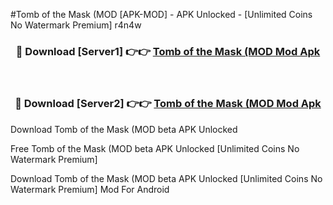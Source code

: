 #Tomb of the Mask (MOD [APK-MOD] - APK Unlocked - [Unlimited Coins No Watermark Premium] r4n4w



<div align="center">

<h3>🔴 Download [Server1] 👉👉 <a href="https://momento.my/?title=Tomb_of_the_Mask_(MOD">Tomb of the Mask (MOD Mod Apk</a></h3><br>

<h3>🔴 Download [Server2] 👉👉 <a href="https://momento.my/?title=Tomb_of_the_Mask_(MOD">Tomb of the Mask (MOD Mod Apk</a></h3>
</div>



Download Tomb of the Mask (MOD beta APK Unlocked

Free Tomb of the Mask (MOD beta APK Unlocked [Unlimited Coins No Watermark Premium]

Download Tomb of the Mask (MOD beta APK Unlocked [Unlimited Coins No Watermark Premium] Mod For Android
